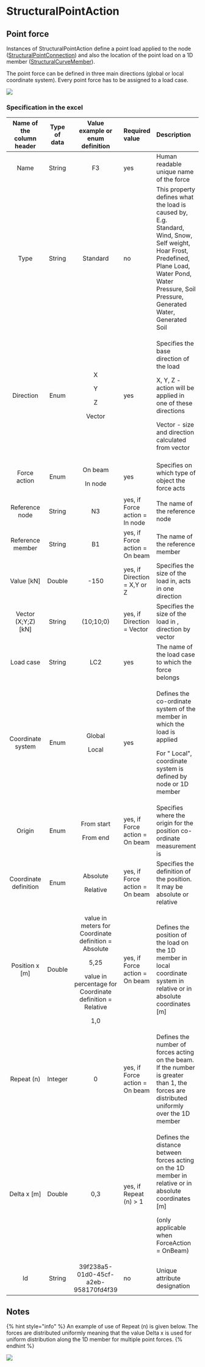 # StructuralPointAction

## Point force

Instances of StructuralPointAction define a point load applied to the node \([StructuralPointConnection](../structural-analysis-elements/structuralpointconnection.md#node)\) and also the location of the point load on a 1D member \([StructuralCurveMember](../structural-analysis-elements/structuralcurvemember.md#1d-member-beam-column)\).

The point force can be defined in three main directions \(global or local coordinate system\). Every point force has to be assigned to a load case.

![](../.gitbook/assets/31_structuralpointaction.png)

### Specification in the excel

<table>
  <thead>
    <tr>
      <th style="text-align:center">Name of the column header</th>
      <th style="text-align:center">Type of data</th>
      <th style="text-align:center">Value example or enum definition</th>
      <th style="text-align:left">Required value</th>
      <th style="text-align:left">Description</th>
    </tr>
  </thead>
  <tbody>
    <tr>
      <td style="text-align:center">Name</td>
      <td style="text-align:center">String</td>
      <td style="text-align:center">F3</td>
      <td style="text-align:left">yes</td>
      <td style="text-align:left">Human readable unique name of the force</td>
    </tr>
    <tr>
      <td style="text-align:center">Type</td>
      <td style="text-align:center">String</td>
      <td style="text-align:center">Standard</td>
      <td style="text-align:left">no</td>
      <td style="text-align:left">This property defines what the load is caused by, E.g. Standard, Wind,
        Snow, Self weight, Hoar Frost, Predefined, Plane Load, Water Pond, Water
        Pressure, Soil Pressure, Generated Water, Generated Soil</td>
    </tr>
    <tr>
      <td style="text-align:center">Direction</td>
      <td style="text-align:center">Enum</td>
      <td style="text-align:center">
        <p>X</p>
        <p></p>
        <p>Y</p>
        <p></p>
        <p>Z</p>
        <p></p>
        <p>Vector</p>
      </td>
      <td style="text-align:left">yes</td>
      <td style="text-align:left">
        <p>Specifies the base direction of the load</p>
        <p>X, Y, Z - action will be applied in one of these directions</p>
        <p>Vector - size and direction calculated from vector</p>
      </td>
    </tr>
    <tr>
      <td style="text-align:center">Force action</td>
      <td style="text-align:center">Enum</td>
      <td style="text-align:center">
        <p>On beam</p>
        <p></p>
        <p>In node</p>
      </td>
      <td style="text-align:left">yes</td>
      <td style="text-align:left">Specifies on which type of object the force acts</td>
    </tr>
    <tr>
      <td style="text-align:center">Reference node</td>
      <td style="text-align:center">String</td>
      <td style="text-align:center">N3</td>
      <td style="text-align:left">yes, if Force action = In node</td>
      <td style="text-align:left">The name of the reference node</td>
    </tr>
    <tr>
      <td style="text-align:center">Reference member</td>
      <td style="text-align:center">String</td>
      <td style="text-align:center">B1</td>
      <td style="text-align:left">yes, if Force action = On beam</td>
      <td style="text-align:left">The name of the reference member</td>
    </tr>
    <tr>
      <td style="text-align:center">Value [kN]</td>
      <td style="text-align:center">Double</td>
      <td style="text-align:center">-150</td>
      <td style="text-align:left">yes, if Direction = X,Y or Z</td>
      <td style="text-align:left">Specifies the size of the load in, acts in one direction</td>
    </tr>
    <tr>
      <td style="text-align:center">Vector (X;Y;Z) [kN]</td>
      <td style="text-align:center">String</td>
      <td style="text-align:center">(10;10;0)</td>
      <td style="text-align:left">yes, if Direction = Vector</td>
      <td style="text-align:left">Specifies the size of the load in , direction by vector</td>
    </tr>
    <tr>
      <td style="text-align:center">Load case</td>
      <td style="text-align:center">String</td>
      <td style="text-align:center">LC2</td>
      <td style="text-align:left">yes</td>
      <td style="text-align:left">The name of the load case to which the force belongs</td>
    </tr>
    <tr>
      <td style="text-align:center">Coordinate system</td>
      <td style="text-align:center">Enum</td>
      <td style="text-align:center">
        <p>Global</p>
        <p></p>
        <p>Local</p>
      </td>
      <td style="text-align:left">yes</td>
      <td style="text-align:left">
        <p>Defines the co-ordinate system of the member in which the load is applied</p>
        <p>For &quot; Local&quot;, coordinate system is defined by node or 1D member</p>
      </td>
    </tr>
    <tr>
      <td style="text-align:center">Origin</td>
      <td style="text-align:center">Enum</td>
      <td style="text-align:center">
        <p>From start</p>
        <p></p>
        <p>From end</p>
      </td>
      <td style="text-align:left">yes, if Force action = On beam</td>
      <td style="text-align:left">Specifies where the origin for the position co-ordinate measurement is</td>
    </tr>
    <tr>
      <td style="text-align:center">Coordinate definition</td>
      <td style="text-align:center">Enum</td>
      <td style="text-align:center">
        <p>Absolute</p>
        <p></p>
        <p>Relative</p>
      </td>
      <td style="text-align:left">yes, if Force action = On beam</td>
      <td style="text-align:left">Specifies the definition of the position. It may be absolute or relative</td>
    </tr>
    <tr>
      <td style="text-align:center">Position x [m]</td>
      <td style="text-align:center">Double</td>
      <td style="text-align:center">
        <p>value in meters for Coordinate definition = Absolute</p>
        <p>5,25</p>
        <p>value in percentage for Coordinate definition = Relative</p>
        <p>1,0</p>
      </td>
      <td style="text-align:left">yes, if Force action = On beam</td>
      <td style="text-align:left">Defines the position of the load on the 1D member in local coordinate
        system in relative or in absolute coordinates [m]</td>
    </tr>
    <tr>
      <td style="text-align:center">Repeat (n)</td>
      <td style="text-align:center">Integer</td>
      <td style="text-align:center">0</td>
      <td style="text-align:left">yes, if Force action = On beam</td>
      <td style="text-align:left">Defines the number of forces acting on the beam. If the number is greater
        than 1, the forces are distributed uniformly over the 1D member</td>
    </tr>
    <tr>
      <td style="text-align:center">Delta x [m]</td>
      <td style="text-align:center">Double</td>
      <td style="text-align:center">0,3</td>
      <td style="text-align:left">yes, if Repeat (n) &gt; 1</td>
      <td style="text-align:left">
        <p>Defines the distance between forces acting on the 1D member in relative
          or in absolute coordinates [m]</p>
        <p>(only applicable when ForceAction = OnBeam)</p>
      </td>
    </tr>
    <tr>
      <td style="text-align:center">Id</td>
      <td style="text-align:center">String</td>
      <td style="text-align:center">39f238a5-01d0-45cf-a2eb-958170fd4f39</td>
      <td style="text-align:left">no</td>
      <td style="text-align:left">Unique attribute designation</td>
    </tr>
  </tbody>
</table>

## Notes

{% hint style="info" %}
An example of use of Repeat \(n\) is given below. The forces are distributed uniformly meaning that the value Delta x is used for uniform distribution along the 1D member for multiple point forces.
{% endhint %}

![](../.gitbook/assets/31_structuralpointaction2.png)

